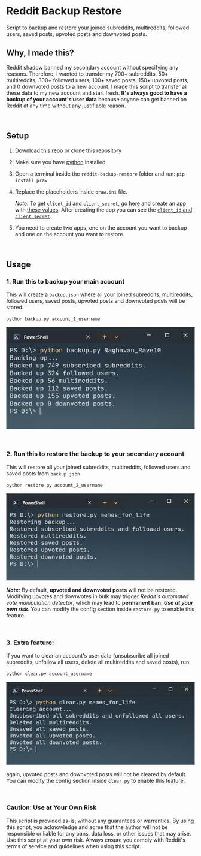 # Reddit Backup Restore

Script to backup and restore your joined subreddits, multireddits, followed users, saved posts, upvoted posts and downvoted posts.

## Why, I made this?

Reddit shadow banned my secondary account without specifying any reasons. Therefore, I wanted to transfer my 700+ subreddits, 50+ multireddits, 300+ followed users, 100+ saved posts, 150+ upvoted posts, and 0 downvoted posts to a new account. I made this script to transfer all these data to my new account and start fresh. **It's always good to have a backup of your account's user data** because anyone can get banned on Reddit at any time without any justifiable reason.

</br>

## Setup

1. [Download this repo](https://github.com/Tetrax-10/reddit-backup-restore/archive/refs/heads/main.zip) or clone this repository

2. Make sure you have [python](https://www.python.org) installed.

3. Open a terminal inside the `reddit-backup-restore` folder and run: `pip install praw`.

4. Replace the placeholders inside `praw.ini` file.

    _Note:_ To get `client_id` and `client_secret`, go [here](https://www.reddit.com/prefs/apps) and create an app with [these values](https://raw.githubusercontent.com/Tetrax-10/reddit-backup-restore/main/assets/app_data.png). After creating the app you can see the [`client_id` and `client_secret`](https://raw.githubusercontent.com/Tetrax-10/reddit-backup-restore/main/assets/form.png).

5. You need to create two apps, one on the account you want to backup and one on the account you want to restore.

</br>

## Usage

### 1. Run this to backup your main account

This will create a `backup.json` where all your joined subreddits, multireddits, followed users, saved posts, upvoted posts and downvoted posts will be stored.

```sh
python backup.py account_1_username
```

![backup](https://raw.githubusercontent.com/Tetrax-10/reddit-backup-restore/main/assets/backup.png)

</br>

### 2. **Run this to restore the backup to your secondary account**

This will restore all your joined subreddits, multireddits, followed users and saved posts from `backup.json`.

```sh
python restore.py account_2_username
```

![restore](https://raw.githubusercontent.com/Tetrax-10/reddit-backup-restore/main/assets/restore.png)

**_Note:_** By default, **upvoted and downvoted posts** will not be restored. Modifying upvotes and downvotes in bulk may trigger _Reddit's automated vote manipulation detector_, which may lead to **permanent ban**. **_Use at your own risk_**. You can modify the config section inside `restore.py` to enable this feature.

</br>

### 3. Extra feature:

If you want to clear an account's user data (unsubscribe all joined subreddits, unfollow all users, delete all multireddits and saved posts), run:

```sh
python clear.py account_username
```

![clear](https://raw.githubusercontent.com/Tetrax-10/reddit-backup-restore/main/assets/clear.png)

again, upvoted posts and downvoted posts will not be cleared by default. You can modify the config section inside `clear.py` to enable this feature.

</br>

### Caution: Use at Your Own Risk

This script is provided as-is, without any guarantees or warranties. By using this script, you acknowledge and agree that the author will not be responsible or liable for any bans, data loss, or other issues that may arise. Use this script at your own risk. Always ensure you comply with Reddit's terms of service and guidelines when using this script.
